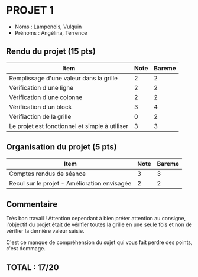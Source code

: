 # PROJET 1
- Noms : Lampenois, Vulquin
- Prénoms : Angélina, Terrence

## Rendu du projet (15 pts)
|Item|Note|Bareme|
|-|-|-|
|Remplissage d'une valeur dans la grille|2|2|
|Vérification d'une ligne|2|2|
|Vérification d'une colonne|2|2|
|Vérification d'un block|3|4|
|Vérifiaction de la grille|0|2|
|Le projet est fonctionnel et simple à utiliser|3|3|
## Organisation du projet (5 pts)
|Item|Note|Bareme|
|-|-|-|
|Comptes rendus de séance|3|3|
|Recul sur le projet - Amélioration envisagée|2|2|

## Commentaire
Très bon travail !
Attention cependant à bien préter attention au consigne, l'objectif du projet était de vérifier toutes la grille en une seule fois et non de vérifier la dernière valeur saisie. 

C'est ce manque de compréhension du sujet qui vous fait perdre des points, c'est dommage.

## TOTAL : 17/20